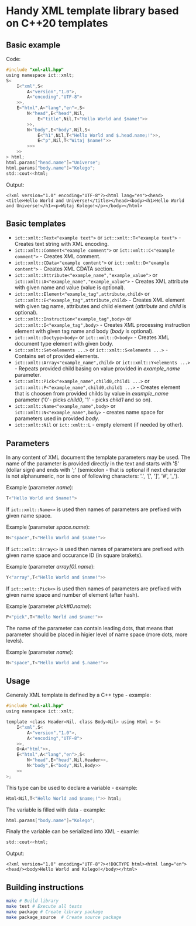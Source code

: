 # Handy XML template library based on C++20 templates


## Basic example

Code:
```c
#include "xml-all.hpp"
using namespace ict::xmlt;
S<
    I<"xml",S<
        A<"version","1.0">,
        A<"encoding","UTF-8">
    >>,
    E<"html",A<"lang","en">,S<
        N<"head",E<"head",Nil,
            E<"title",Nil,T<"Hello World and $name!">>
        >>,
        N<"body",E<"body",Nil,S<
            E<"h1",Nil,T<"Hello World and $.head.name;!">>,
            E<"p",Nil,T<"Witaj $name!">>
        >>>
    >>
> html;
html.params["head.name"]="Universe";
html.params["body.name"]="Kolego";
std::cout<<html;
```
Output:
```
<?xml version="1.0" encoding="UTF-8"?><html lang="en"><head><title>Hello World and Universe!</title></head><body><h1>Hello World and Universe!</h1><p>Witaj Kolego!</p></body></html>
```
## Basic templates

* `ict::xmlt::Text<"example text">` or `ict::xmlt::T<"example text">` - Creates text string with XML encoding.
* `ict::xmlt::Comment<"example comment">` or `ict::xmlt::C<"example comment">` - Creates XML comment.
* `ict::xmlt::CData<"example content">` or `ict::xmlt::D<"example content">` - Creates XML CDATA section.
* `ict::xmlt::Attribute<"example_name","example_value">` or `ict::xmlt::A<"example_name","example_value">` - Creates XML attribute with given name and value (value is optional).
* `ict::xmlt::Element<"example_tag",attribute,child>` or `ict::xmlt::E<"example_tag",attribute,child>` - Creates XML element with given tag name, attributes and child element (*attribute* and *child* is optional).
* `ict::xmlt::Instruction<"example_tag",body>` or `ict::xmlt::I<"example_tag",body>` - Creates XML processing instruction element with given tag name and body (*body* is optional).
* `ict::xmlt::Doctype<body>` or `ict::xmlt::O<body>` - Creates XML document type element with given body.
* `ict::xmlt::Set<elements ...>` or `ict::xmlt::S<elements ...>` - Contains set of provided elements.
* `ict::xmlt::Array<"example_name",child>` or `ict::xmlt::Y<elements ...>` - Repeats provided child basing on value provided in *example_name* parameter.
* `ict::xmlt::Pick<"example_name",child0,child1 ...>` or `ict::xmlt::P<"example_name",child0,child1 ...>` - Creates element that is choosen from provided childs by value in *example_name* parameter ('0'- picks *child0*, '1' - picks *child1* and so on).
* `ict::xmlt::Name<"example_name",body>` or `ict::xmlt::N<"example_name",body>` - creates name space for parameters used in provided *body*.
* `ict::xmlt::Nil` or `ict::xmlt::L` - empty element (if needed by other).

## Parameters

In any content of XML document the template parameters may be used. The name of the parameter is provided directly in the text and starts with '$' (dollar sign) and ends with ';' (semicolon - that is optional if next character is not alphanumeric, nor is one of following characters: '.', '[', ']', '#', '_').

Example (parameter *name*):
```c
T<"Hello World and $name!">
```

If `ict::xmlt::Name<>` is used then names of parameters are prefixed with given name space.

Example (parameter *space.name*):
```c
N<"space",T<"Hello World and $name!">>
```

If `ict::xmlt::Array<>` is used then names of parameters are prefixed with given name space and occurance ID (in square brakets).

Example (parameter *array[0].name*):
```c
Y<"array",T<"Hello World and $name!">>
```

If `ict::xmlt::Pick<>` is used then names of parameters are prefixed with given name space and number of element (after hash).

Example (parameter *pick#0.name*):
```c
P<"pick",T<"Hello World and $name!">>
```

The name of the parameter can contain leading dots, that means that parameter should be placed in higier level of name space (more dots, more levels).

Example (parameter *name*):
```c
N<"space",T<"Hello World and $.name!">>
```

## Usage

Generaly XML template is defined by a C++ type - example:
```c
#include "xml-all.hpp"
using namespace ict::xmlt;

template <class Header=Nil, class Body=Nil> using Html = S<
    I<"xml",S<
        A<"version","1.0">,
        A<"encoding","UTF-8">
    >>,
    O<A<"html">>,
    E<"html",A<"lang","en">,S<
        N<"head",E<"head",Nil,Header>>,
        N<"body",E<"body",Nil,Body>>
    >>
>;
```
This type can be used to declare a variable - example:
```c
Html<Nil,T<"Hello World and $name;!">> html;
```
The variable is filled with data - example:
```c
html.params["body.name"]="Kolego";
```
Finaly the variable can be serialized into XML - examle:
```c
std::cout<<html;
```
Output:
```
<?xml version="1.0" encoding="UTF-8"?><!DOCTYPE html><html lang="en"><head/><body>Hello World and Kolego!</body></html>
```

## Building instructions

```sh
make # Build library
make test # Execute all tests
make package # Create library package
make package_source  # Create source package
```